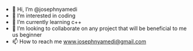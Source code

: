 - 👋 Hi, I’m @josephnyamedi
- 👀 I’m interested in coding 
- 🌱 I’m currently learning c++
- 💞️ I’m looking to collaborate on any project that will be beneficial to me us beginner
- 📫 How to reach me www.josephnyamedi@gmail.com

<!---
josephnyamedi/josephnyamedi is a ✨ special ✨ repository because its `README.md` (this file) appears on your GitHub profile.
You can click the Preview link to take a look at your changes.
--->
